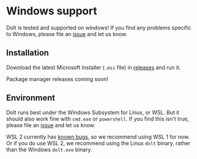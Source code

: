 # Windows support

Dolt is tested and supported on windows! If you find any problems
specific to Windows, please file an
[issue](https://github.com/dolthub/dolt/issues/) and let us know.

## Installation

Download the latest Microsoft Installer (`.msi` file) in
[releases](https://github.com/dolthub/dolt/releases) and run it.

Package manager releases coming soon!

## Environment

Dolt runs best under the Windows Subsystem for Linux, or WSL. But it
should also work fine with `cmd.exe` or `powershell`. If you find this
isn't true, please file an
[issue](https://github.com/dolthub/dolt/issues/) and let us know.

WSL 2 currently has [known
bugs](https://github.com/dolthub/dolt/issues/992), so we recommend
using WSL 1 for now. Or if you do use WSL 2, we recommend using the
Linux `dolt` binary, rather than the Windows `dolt.exe` binary.
